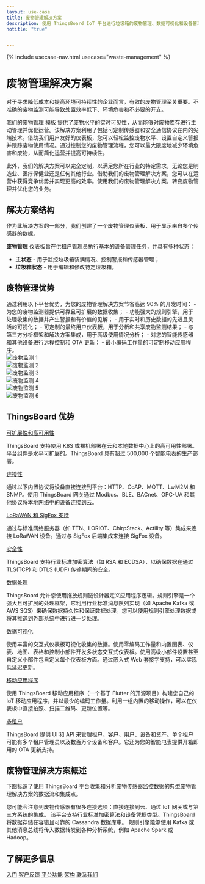 ```yaml
---
layout: use-case
title: 废物管理解决方案
description: 使用 ThingsBoard IoT 平台进行垃圾箱的废物管理、数据可视化和设备管理
notitle: "true"


---
```


{% include usecase-nav.html usecase="waste-management" %}

<h1 class="usecase-title">废物管理解决方案</h1>

对于寻求降低成本和提高环境可持续性的企业而言，有效的废物管理至关重要。不准确的废物监测可能导致处置效率低下、环境危害和不必要的开支。

我们的废物管理 <a href="/docs/paas/solution-templates/waste-management/">模板</a> 提供了废物水平的实时可见性，从而能够对废物库存进行主动管理并优化运营。该解决方案利用了包括可定制传感器和安全通信协议在内的尖端技术。借助我们用户友好的仪表板，您可以轻松监控废物水平、设置自定义警报并跟踪废物使用情况。通过控制您的废物管理流程，您可以最大限度地减少环境危害和废物，从而简化运营并提高可持续性。

此外，我们的解决方案可以完全定制，以满足您所在行业的特定需求，无论您是制造业、医疗保健业还是任何其他行业。借助我们的废物管理解决方案，您可以在运营中获得竞争优势并实现更高的效率。使用我们的废物管理解决方案，转变废物管理并优化您的业务。


<h2>解决方案结构</h2>

作为此解决方案的一部分，我们创建了一个废物管理仪表板，用于显示来自多个传感器的数据。

**废物管理** 仪表板旨在供租户管理员执行基本的设备管理任务，并具有多种状态：
- **主状态** - 用于监控垃圾箱装满情况、控制警报和传感器管理；
- **垃圾箱状态** - 用于编辑和修改特定垃圾箱。


<h2>废物管理优势</h2>
通过利用以下平台优势，为您的废物管理解决方案节省高达 90% 的开发时间：
- 为您的废物监测器提供可靠且可扩展的数据收集；
- 功能强大的规则引擎，用于处理收集的数据并产生警报和有价值的见解；
- 用于实时和历史数据的先进且灵活的可视化；
- 可定制的最终用户仪表板，用于分析和共享废物监测结果；
- 与第三方分析框架和解决方案集成，用于高级使用情况分析；
- 对您的智能传感器和其他设备进行远程控制和 OTA 更新；
- 最小编码工作量的可定制移动应用程序。

<div class="usecase-carousel owl-carousel owl-theme">
    <div>
        <img class="item-image" src="/images/solutions/waste_monitoring/waste-monitoring-1.png" alt="废物监测 1">
    </div>
    <div>
        <img class="item-image" src="/images/solutions/waste_monitoring/waste-monitoring-2.png" alt="废物监测 2">
    </div>
    <div>
        <img class="item-image" src="/images/solutions/waste_monitoring/waste-monitoring-3.png" alt="废物监测 3">
    </div>
    <div>
        <img class="item-image" src="/images/solutions/waste_monitoring/waste-monitoring-4.png" alt="废物监测 4">
    </div>
    <div>
        <img class="item-image" src="/images/solutions/waste_monitoring/waste-monitoring-5.png" alt="废物监测 5">
    </div>
    <div>
        <img class="item-image" src="/images/solutions/waste_monitoring/waste-monitoring-6.png" alt="废物监测 6">
    </div>
</div>

## ThingsBoard 优势
<section class="usecase-advantages">
    <div class="usecase-background">
        <div class="bottom-features1"></div><div class="bottom-features2"></div><div class="small11"></div><div class="small12"></div>
    </div>
    <div class="cards row">
        <div class="col-lg-6">
            <div class="block">
                <object data="/images/microservices-icon.svg"></object>
                <div>
                    <a class="title" href="/docs/reference/msa/">可扩展性和高可用性</a>
                    <p>ThingsBoard 支持使用 K8S 或裸机部署在云和本地数据中心上的高可用性部署。平台组件是水平可扩展的。ThingsBoard 具有超过 500,000 个智能电表的生产部署。</p>
                </div>
            </div>
        </div>
        <div class="col-lg-6">
            <div class="block">
                <object data="/images/telemetry-icon.svg"></object>
                <div>
                    <a class="title" href="/docs/getting-started-guides/connectivity/">连接性</a>
                    <p>通过以下内置协议将设备直接连接到平台：HTTP、CoAP、MQTT、LwM2M 和 SNMP。使用 ThingsBoard 网关通过 Modbus、BLE、BACnet、OPC-UA 和其他协议将本地网络中的设备连接到云。</p>
                </div>
            </div>
        </div>
        <div class="col-lg-6">
            <div class="block">
                <object data="/images/integration-icon.svg"></object>
                <div>
                    <a class="title" href="/docs/user-guide/integrations/">LoRaWAN 和 SigFox 支持</a>
                    <p>通过与标准网络服务器（如 TTN、LORIOT、ChirpStack、Actility 等）集成来连接 LoRaWAN 设备。通过与 SigFox 后端集成来连接 SigFox 设备。</p>
                </div>
            </div>
        </div>
        <div class="col-lg-6">
            <div class="block">
                <object data="/images/security-icon.svg"></object>
                <div>
                    <a class="title" href="/docs/pe/user-guide/ssl/http-over-ssl/">安全性</a>
                    <p>ThingsBoard 支持行业标准加密算法（如 RSA 和 ECDSA），以确保数据在通过 TLS(TCP) 和 DTLS (UDP) 传输期间的安全。</p>
                </div>
            </div>
        </div>
        <div class="col-lg-6">
            <div class="block">
                <object data="/images/engine-icon.svg"></object>
                <div>
                    <a class="title" href="/docs/pe/user-guide/rule-engine-2-0/overview/">数据处理</a>
                    <p>ThingsBoard 允许您使用拖放规则链设计器定义应用程序逻辑。规则引擎是一个强大且可扩展的处理框架，它利用行业标准消息队列实现（如 Apache Kafka 或 AWS SQS）来确保数据持久性和保证数据处理。您可以使用规则引擎处理数据或将其推送到外部系统中进行进一步处理。</p>
                </div>
            </div>
        </div>
        <div class="col-lg-6">
            <div class="block">
                <object data="/images/visualization-icon.svg"></object>
                <div>
                    <a class="title" href="/docs/user-guide/dashboards/">数据可视化</a>
                    <p>使用丰富的交互式仪表板可视化收集的数据。使用零编码工作量和内置图表、仪表、地图、表格和控制小部件开发多状态交互式仪表板。使用高级小部件设置甚至自定义小部件包自定义每个仪表板方面。通过嵌入式 Web 套接字支持，可以实现低延迟更新。</p>
                </div>
            </div>
        </div>
        <div class="col-lg-6">
            <div class="block">
                <object data="/images/phone-icon.svg"></object>
                <div>
                    <a class="title" href="/docs/mobile/">移动应用程序</a>
                    <p>使用 ThingsBoard 移动应用程序（一个基于 Flutter 的开源项目）构建您自己的 IoT 移动应用程序，并以最少的编码工作量。利用一组内置的移动操作，可以在仪表板中直接拍照、扫描二维码、更新位置等。</p>
                </div>
            </div>
        </div>
        <div class="col-lg-6">
            <div class="block">
                <object data="/images/tenancy-icon.svg"></object>
                <div>
                    <a class="title" href="/docs/user-guide/entities-and-relations/">多租户</a>
                    <p>ThingsBoard 提供 UI 和 API 来管理租户、客户、用户、设备和资产。单个租户可能有多个租户管理员以及数百万个设备和客户。它还为您的智能电表提供开箱即用的 OTA 更新支持。</p>
                </div>
            </div>
        </div>
    </div>
</section>

## 废物管理解决方案概述

下图标识了使用 ThingsBoard 平台收集和分析废物传感器监控数据的典型废物管理解决方案的数据流和集成点。

<object width="100%" style="max-width: max-content; margin: 32px 0" data="/images/iot-use-cases/smart-energy-diagram.svg"></object>

您可能会注意到废物传感器有很多连接选项：直接连接到云、通过 IoT 网关或与第三方系统的集成。
该平台支持行业标准加密算法和设备凭据类型。ThingsBoard 将数据存储在容错且可靠的 Cassandra 数据库中。
规则引擎能够使用 Kafka 或其他消息总线将传入数据转发到各种分析系统，例如 Apache Spark 或 Hadoop。

## 了解更多信息
<div class="usecases-bottom-nav">
    <a href="/docs/getting-started-guides/helloworld/" class="button">入门</a>
    <a href="/industries/smart-energy/" class="button">客户反馈</a>
    <a href="/docs/#platform-features" class="button">平台功能</a>
    <a href="/docs/reference/" class="button">架构</a>
    <a href="/docs/contact-us/" class="button">联系我们</a>
</div>